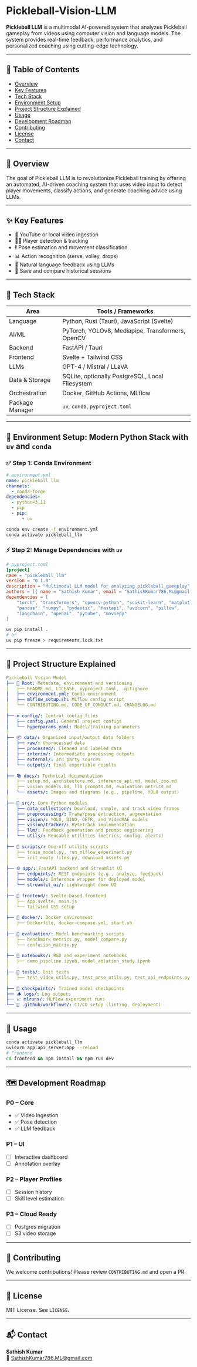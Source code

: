 # Pickleball-Vision-LLM

**Pickleball LLM** is a multimodal AI-powered system that analyzes Pickleball gameplay from videos using computer vision and language models. The system provides real-time feedback, performance analytics, and personalized coaching using cutting-edge technology.

---

## 📌 Table of Contents

- [Overview](#overview)
- [Key Features](#key-features)
- [Tech Stack](#tech-stack)
- [Environment Setup](#environment-setup)
- [Project Structure Explained](#project-structure-explained)
- [Usage](#usage)
- [Development Roadmap](#development-roadmap)
- [Contributing](#contributing)
- [License](#license)
- [Contact](#contact)

---

## 📖 Overview

The goal of Pickleball LLM is to revolutionize Pickleball training by offering an automated, AI-driven coaching system that uses video input to detect player movements, classify actions, and generate coaching advice using LLMs.

---

## ✨ Key Features

- 🎥 YouTube or local video ingestion
- 🧍‍♂️ Player detection & tracking
- 🕴️ Pose estimation and movement classification
- 📊 Action recognition (serve, volley, drops)
- 🧠 Natural language feedback using LLMs
- 💾 Save and compare historical sessions

---

## 🔧 Tech Stack

| Area              | Tools / Frameworks                                           |
|-------------------|--------------------------------------------------------------|
| Language          | Python, Rust (Tauri), JavaScript (Svelte)                   |
| AI/ML             | PyTorch, YOLOv8, Mediapipe, Transformers, OpenCV            |
| Backend           | FastAPI / Tauri                                              |
| Frontend          | Svelte + Tailwind CSS                                        |
| LLMs              | GPT-4 / Mistral / LLaVA                                      |
| Data & Storage    | SQLite, optionally PostgreSQL, Local Filesystem              |
| Orchestration     | Docker, GitHub Actions, MLflow                              |
| Package Manager   | `uv`, `conda`, `pyproject.toml`                             |

---

## 🧠 Environment Setup: Modern Python Stack with `uv` and `conda`

### ✅ Step 1: Conda Environment

```yaml
# environment.yml
name: pickleball_llm
channels:
  - conda-forge
dependencies:
  - python=3.11
  - pip
  - pip:
      - uv
```

```bash
conda env create -f environment.yml
conda activate pickleball_llm
```

### ⚡ Step 2: Manage Dependencies with `uv`

```toml
# pyproject.toml
[project]
name = "pickleball_llm"
version = "0.1.0"
description = "Multimodal LLM model for analyzing pickleball gameplay"
authors = [{ name = "Sathish Kumar", email = "SathishKumar786.ML@gmail.com" }]
dependencies = [
    "torch", "transformers", "opencv-python", "scikit-learn", "matplotlib",
    "pandas", "numpy", "pydantic", "fastapi", "uvicorn", "pillow",
    "langchain", "openai", "pytube", "moviepy"
]
```

```bash
uv pip install .
# or
uv pip freeze > requirements.lock.txt
```

---

## 📁 Project Structure Explained

```yaml
Pickleball Vision Model
├── 📜 Root: Metadata, environment and versioning
│   ├── README.md, LICENSE, pyproject.toml, .gitignore
│   ├── environment.yml: Conda environment
│   ├── mlflow_setup.sh: MLflow config script
│   └── CONTRIBUTING.md, CODE_OF_CONDUCT.md, CHANGELOG.md
│
├── ⚙️ config/: Central config files
│   ├── config.yaml: General project configs
│   └── hyperparams.yaml: Model/training parameters
│
├── 📦 data/: Organized input/output data folders
│   ├── raw/: Unprocessed data
│   ├── processed/: Cleaned and labeled data
│   ├── interim/: Intermediate processing outputs
│   ├── external/: 3rd party sources
│   └── outputs/: Final exportable results
│
├── 📚 docs/: Technical documentation
│   ├── setup.md, architecture.md, inference_api.md, model_zoo.md
│   ├── vision_models.md, llm_prompts.md, evaluation_metrics.md
│   └── assets/: Images and diagrams (e.g., pipeline, YOLO output)
│
├── 🧠 src/: Core Python modules
│   ├── data_collection/: Download, sample, and track video frames
│   ├── preprocessing/: Frame/pose extraction, augmentation
│   ├── vision/: YOLO, DINO, DETR, and VideoMAE models
│   ├── vision/tracker/: ByteTrack implementation
│   ├── llm/: Feedback generation and prompt engineering
│   └── utils/: Reusable utilities (metrics, config, alerts)
│
├── 🔁 scripts/: One-off utility scripts
│   ├── train_model.py, run_mlflow_experiment.py
│   └── init_empty_files.py, download_assets.py
│
├── 🌐 app/: FastAPI backend and Streamlit UI
│   ├── endpoints/: REST endpoints (e.g., analyze, feedback)
│   ├── models/: Inference wrapper for deployed model
│   └── streamlit_ui/: Lightweight demo UI
│
├── 🎨 frontend/: Svelte-based frontend
│   ├── App.svelte, main.js
│   └── Tailwind CSS setup
│
├── 🐳 docker/: Docker environment
│   ├── Dockerfile, docker-compose.yml, start.sh
│
├── 🧪 evaluation/: Model benchmarking scripts
│   ├── benchmark_metrics.py, model_compare.py
│   └── confusion_matrix.py
│
├── 📓 notebooks/: R&D and experiment notebooks
│   ├── demo_pipeline.ipynb, model_ablation_study.ipynb
│
├── 🧪 tests/: Unit tests
│   ├── test_video_utils.py, test_pose_utils.py, test_api_endpoints.py
│
├── 💾 checkpoints/: Trained model checkpoints
├── 🪵 logs/: Log outputs
├── 📈 mlruns/: MLflow experiment runs
└── 🧬 .github/workflows/: CI/CD setup (linting, deployment)
```

---

## 🧪 Usage

```bash
conda activate pickleball_llm
uvicorn app.api_server:app --reload
# Frontend
cd frontend && npm install && npm run dev
```

---

## 🗺️ Development Roadmap

### P0 – Core
- ✅ Video ingestion
- ✅ Pose detection
- ✅ LLM feedback

### P1 – UI
- [ ] Interactive dashboard
- [ ] Annotation overlay

### P2 – Player Profiles
- [ ] Session history
- [ ] Skill level estimation

### P3 – Cloud Ready
- [ ] Postgres migration
- [ ] S3 video storage

---

## 🤝 Contributing

We welcome contributions! Please review `CONTRIBUTING.md` and open a PR.

---

## 📜 License

MIT License. See `LICENSE`.

---

## 📬 Contact

**Sathish Kumar**  
📧 SathishKumar786.ML@gmail.com
